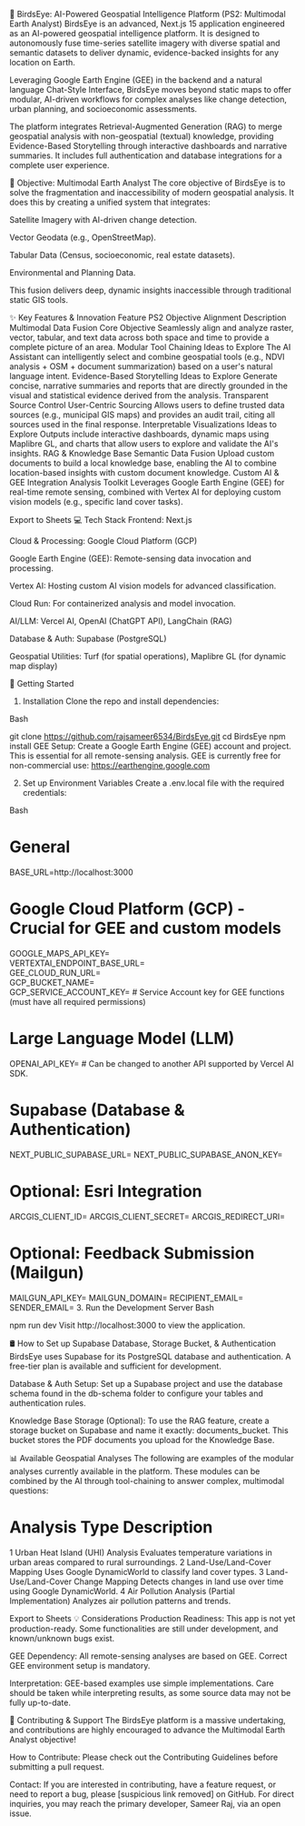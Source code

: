 🦅 BirdsEye: AI-Powered Geospatial Intelligence Platform (PS2: Multimodal Earth Analyst)
BirdsEye is an advanced, Next.js 15 application engineered as an AI-powered geospatial intelligence platform. It is designed to autonomously fuse time-series satellite imagery with diverse spatial and semantic datasets to deliver dynamic, evidence-backed insights for any location on Earth.

Leveraging Google Earth Engine (GEE) in the backend and a natural language Chat-Style Interface, BirdsEye moves beyond static maps to offer modular, AI-driven workflows for complex analyses like change detection, urban planning, and socioeconomic assessments.

The platform integrates Retrieval-Augmented Generation (RAG) to merge geospatial analysis with non-geospatial (textual) knowledge, providing Evidence-Based Storytelling through interactive dashboards and narrative summaries. It includes full authentication and database integrations for a complete user experience.

🎯 Objective: Multimodal Earth Analyst
The core objective of BirdsEye is to solve the fragmentation and inaccessibility of modern geospatial analysis. It does this by creating a unified system that integrates:

Satellite Imagery with AI-driven change detection.

Vector Geodata (e.g., OpenStreetMap).

Tabular Data (Census, socioeconomic, real estate datasets).

Environmental and Planning Data.

This fusion delivers deep, dynamic insights inaccessible through traditional static GIS tools.

✨ Key Features & Innovation
Feature	PS2 Objective Alignment	Description
Multimodal Data Fusion	Core Objective	Seamlessly align and analyze raster, vector, tabular, and text data across both space and time to provide a complete picture of an area.
Modular Tool Chaining	Ideas to Explore	The AI Assistant can intelligently select and combine geospatial tools (e.g., NDVI analysis + OSM + document summarization) based on a user's natural language intent.
Evidence-Based Storytelling	Ideas to Explore	Generate concise, narrative summaries and reports that are directly grounded in the visual and statistical evidence derived from the analysis.
Transparent Source Control	User-Centric Sourcing	Allows users to define trusted data sources (e.g., municipal GIS maps) and provides an audit trail, citing all sources used in the final response.
Interpretable Visualizations	Ideas to Explore	Outputs include interactive dashboards, dynamic maps using Maplibre GL, and charts that allow users to explore and validate the AI's insights.
RAG & Knowledge Base	Semantic Data Fusion	Upload custom documents to build a local knowledge base, enabling the AI to combine location-based insights with custom document knowledge.
Custom AI & GEE Integration	Analysis Toolkit	Leverages Google Earth Engine (GEE) for real-time remote sensing, combined with Vertex AI for deploying custom vision models (e.g., specific land cover tasks).

Export to Sheets
💻 Tech Stack
Frontend: Next.js

Cloud & Processing: Google Cloud Platform (GCP)

Google Earth Engine (GEE): Remote-sensing data invocation and processing.

Vertex AI: Hosting custom AI vision models for advanced classification.

Cloud Run: For containerized analysis and model invocation.

AI/LLM: Vercel AI, OpenAI (ChatGPT API), LangChain (RAG)

Database & Auth: Supabase (PostgreSQL)

Geospatial Utilities: Turf (for spatial operations), Maplibre GL (for dynamic map display)

🚀 Getting Started
1. Installation
Clone the repo and install dependencies:

Bash

git clone https://github.com/rajsameer6534/BirdsEye.git
cd BirdsEye
npm install
GEE Setup: Create a Google Earth Engine (GEE) account and project. This is essential for all remote-sensing analysis. GEE is currently free for non-commercial use:
https://earthengine.google.com

2. Set up Environment Variables
Create a .env.local file with the required credentials:

Bash

# General
BASE_URL=http://localhost:3000

# Google Cloud Platform (GCP) - Crucial for GEE and custom models
GOOGLE_MAPS_API_KEY=           
VERTEXTAI_ENDPOINT_BASE_URL=   
GEE_CLOUD_RUN_URL=             
GCP_BUCKET_NAME=               
GCP_SERVICE_ACCOUNT_KEY=       # Service Account key for GEE functions (must have all required permissions)

# Large Language Model (LLM)
OPENAI_API_KEY=                # Can be changed to another API supported by Vercel AI SDK.

# Supabase (Database & Authentication)
NEXT_PUBLIC_SUPABASE_URL=
NEXT_PUBLIC_SUPABASE_ANON_KEY=

# Optional: Esri Integration
ARCGIS_CLIENT_ID=
ARCGIS_CLIENT_SECRET=
ARCGIS_REDIRECT_URI=

# Optional: Feedback Submission (Mailgun)
MAILGUN_API_KEY=
MAILGUN_DOMAIN=
RECIPIENT_EMAIL=
SENDER_EMAIL=
3. Run the Development Server
Bash

npm run dev
Visit http://localhost:3000 to view the application.

🛢️ How to Set up Supabase Database, Storage Bucket, & Authentication
BirdsEye uses Supabase for its PostgreSQL database and authentication. A free-tier plan is available and sufficient for development.

Database & Auth Setup: Set up a Supabase project and use the database schema found in the db-schema folder to configure your tables and authentication rules.

Knowledge Base Storage (Optional): To use the RAG feature, create a storage bucket on Supabase and name it exactly: documents_bucket. This bucket stores the PDF documents you upload for the Knowledge Base.

📊 Available Geospatial Analyses
The following are examples of the modular analyses currently available in the platform. These modules can be combined by the AI through tool-chaining to answer complex, multimodal questions:

#	Analysis Type	Description
1	Urban Heat Island (UHI) Analysis	Evaluates temperature variations in urban areas compared to rural surroundings.
2	Land-Use/Land-Cover Mapping	Uses Google DynamicWorld to classify land cover types.
3	Land-Use/Land-Cover Change Mapping	Detects changes in land use over time using Google DynamicWorld.
4	Air Pollution Analysis (Partial Implementation)	Analyzes air pollution patterns and trends.

Export to Sheets
💡 Considerations
Production Readiness: This app is not yet production-ready. Some functionalities are still under development, and known/unknown bugs exist.

GEE Dependency: All remote-sensing analyses are based on GEE. Correct GEE environment setup is mandatory.

Interpretation: GEE-based examples use simple implementations. Care should be taken while interpreting results, as some source data may not be fully up-to-date.

🤝 Contributing & Support
The BirdsEye platform is a massive undertaking, and contributions are highly encouraged to advance the Multimodal Earth Analyst objective!

How to Contribute: Please check out the Contributing Guidelines before submitting a pull request.

Contact: If you are interested in contributing, have a feature request, or need to report a bug, please [suspicious link removed] on GitHub. For direct inquiries, you may reach the primary developer, Sameer Raj, via an open issue.

